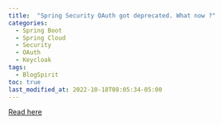 ```yaml
---
title:  "Spring Security OAuth got deprecated. What now ?"
categories:
  - Spring Boot
  - Spring Cloud
  - Security
  - OAuth
  - Keycloak
tags:
  - BlogSpirit
toc: true
last_modified_at: 2022-10-18T08:05:34-05:00
---
```


[Read here](http://nicolasduminil.blogspirit.com/archive/2020/06/24/spring-security-oauth-got-deprecated-what-now-3151639.html)
